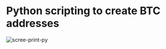 # Python scripting to create BTC addresses

![scree-print-py](https://user-images.githubusercontent.com/36777085/38449014-c807a77e-39d7-11e8-8c23-1b51d7d81f12.JPG)
